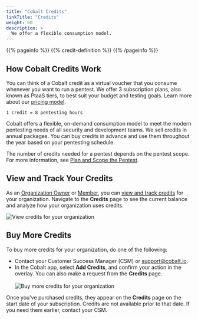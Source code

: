 ```yaml
---
title: "Cobalt Credits"
linkTitle: "Credits"
weight: 60
description: >
  We offer a flexible consumption model.
---
```


{{% pageinfo %}}
{{% credit-definition %}}
{{% /pageinfo %}}

## How Cobalt Credits Work

You can think of a Cobalt credit as a virtual voucher that you consume whenever you want to run a pentest. We offer 3 subscription plans, also known as PtaaS tiers, to best suit your budget and testing goals. Learn more about our [pricing model](https://www.cobalt.io/pentest-pricing).

```
1 credit = 8 pentesting hours
```

Cobalt offers a flexible, on-demand consumption model to meet the modern pentesting needs of all security and development teams. We sell credits in annual packages. You can buy credits in advance and use them throughout the year based on your pentesting schedule.

The number of credits needed for a pentest depends on the pentest scope. For more information, see [Plan and Scope the Pentest](/getting-started/planning/).

## View and Track Your Credits

As an [Organization Owner](/platform-deep-dive/collaboration/user-roles/#organization-owner) or [Member](/platform-deep-dive/collaboration/user-roles/#organization-member), you can [view and track credits](/platform-deep-dive/credits/track-credits/) for your organization. Navigate to the **Credits** page to see the current balance and analyze how your organization uses credits.

![View credits for your organization](/deepdive/CreditsPage.png "View credits for your organization")

## Buy More Credits

To buy more credits for your organization, do one of the following:

- Contact your Customer Success Manager (CSM) or support@cobalt.io.
- In the Cobalt app, select **Add Credits**, and confirm your action in the overlay. You can also make a request from the **Credits** page.<br><br>
   ![Buy more credits for your organization](/deepdive/AddCredits.png "Buy more credits for your organization")

Once you've purchased credits, they appear on the **Credits** page on the start date of your subscription. Credits are not available prior to that date. If you need them earlier, contact your CSM.
